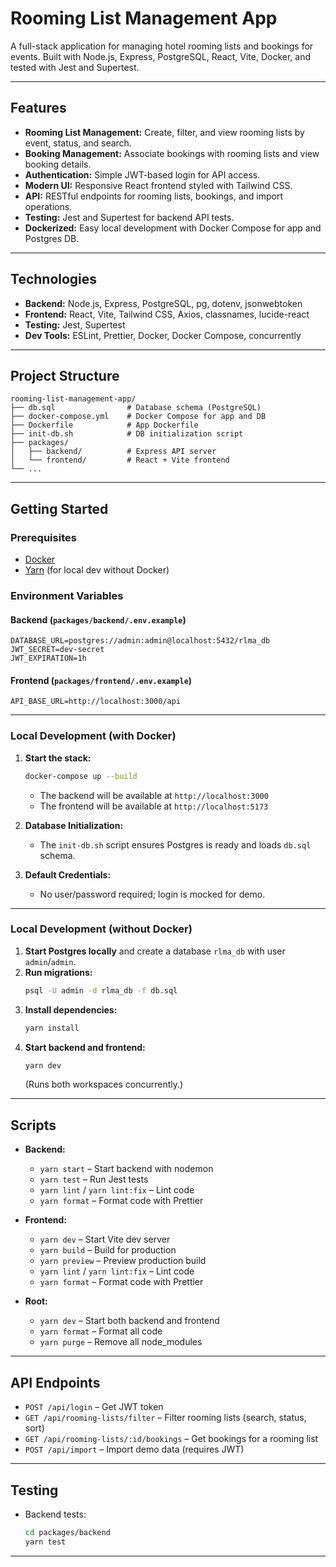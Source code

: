 # Rooming List Management App

A full-stack application for managing hotel rooming lists and bookings for events. Built with Node.js, Express, PostgreSQL, React, Vite, Docker, and tested with Jest and Supertest.

---

## Features

- **Rooming List Management:** Create, filter, and view rooming lists by event, status, and search.
- **Booking Management:** Associate bookings with rooming lists and view booking details.
- **Authentication:** Simple JWT-based login for API access.
- **Modern UI:** Responsive React frontend styled with Tailwind CSS.
- **API:** RESTful endpoints for rooming lists, bookings, and import operations.
- **Testing:** Jest and Supertest for backend API tests.
- **Dockerized:** Easy local development with Docker Compose for app and Postgres DB.

---

## Technologies

- **Backend:** Node.js, Express, PostgreSQL, pg, dotenv, jsonwebtoken
- **Frontend:** React, Vite, Tailwind CSS, Axios, classnames, lucide-react
- **Testing:** Jest, Supertest
- **Dev Tools:** ESLint, Prettier, Docker, Docker Compose, concurrently

---

## Project Structure

```
rooming-list-management-app/
├── db.sql                # Database schema (PostgreSQL)
├── docker-compose.yml    # Docker Compose for app and DB
├── Dockerfile            # App Dockerfile
├── init-db.sh            # DB initialization script
├── packages/
│   ├── backend/          # Express API server
│   └── frontend/         # React + Vite frontend
└── ...
```

---

## Getting Started

### Prerequisites

- [Docker](https://www.docker.com/)
- [Yarn](https://yarnpkg.com/) (for local dev without Docker)

### Environment Variables

#### Backend (`packages/backend/.env.example`)
```
DATABASE_URL=postgres://admin:admin@localhost:5432/rlma_db
JWT_SECRET=dev-secret
JWT_EXPIRATION=1h
```

#### Frontend (`packages/frontend/.env.example`)
```
API_BASE_URL=http://localhost:3000/api
```

---

### Local Development (with Docker)

1. **Start the stack:**
   ```bash
   docker-compose up --build
   ```
   - The backend will be available at `http://localhost:3000`
   - The frontend will be available at `http://localhost:5173`

2. **Database Initialization:**
   - The `init-db.sh` script ensures Postgres is ready and loads `db.sql` schema.

3. **Default Credentials:**
   - No user/password required; login is mocked for demo.

---

### Local Development (without Docker)

1. **Start Postgres locally** and create a database `rlma_db` with user `admin`/`admin`.
2. **Run migrations:**
   ```bash
   psql -U admin -d rlma_db -f db.sql
   ```
3. **Install dependencies:**
   ```bash
   yarn install
   ```
4. **Start backend and frontend:**
   ```bash
   yarn dev
   ```
   (Runs both workspaces concurrently.)

---

## Scripts

- **Backend:**
  - `yarn start` – Start backend with nodemon
  - `yarn test` – Run Jest tests
  - `yarn lint` / `yarn lint:fix` – Lint code
  - `yarn format` – Format code with Prettier

- **Frontend:**
  - `yarn dev` – Start Vite dev server
  - `yarn build` – Build for production
  - `yarn preview` – Preview production build
  - `yarn lint` / `yarn lint:fix` – Lint code
  - `yarn format` – Format code with Prettier

- **Root:**
  - `yarn dev` – Start both backend and frontend
  - `yarn format` – Format all code
  - `yarn purge` – Remove all node_modules

---

## API Endpoints

- `POST /api/login` – Get JWT token
- `GET /api/rooming-lists/filter` – Filter rooming lists (search, status, sort)
- `GET /api/rooming-lists/:id/bookings` – Get bookings for a rooming list
- `POST /api/import` – Import demo data (requires JWT)

---

## Testing

- Backend tests:  
  ```bash
  cd packages/backend
  yarn test
  ```

---
